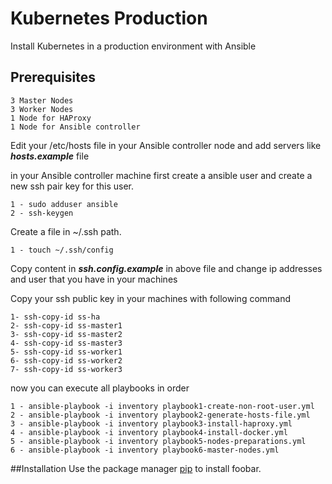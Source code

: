 # Kubernetes Production

Install Kubernetes in a production environment with Ansible 


## Prerequisites 
```
3 Master Nodes
3 Worker Nodes
1 Node for HAProxy
1 Node for Ansible controller 
```
Edit your /etc/hosts file in your Ansible controller node and add servers like **_hosts.example_** file

in your Ansible controller machine first create a ansible user
and create a new ssh pair key for this user.
```
1 - sudo adduser ansible
2 - ssh-keygen
```

Create a file in ~/.ssh path.
```
1 - touch ~/.ssh/config
```
Copy content in **_ssh.config.example_** in above file and change ip addresses and user that you have in your machines

Copy your ssh public key in your machines with following command
```
1- ssh-copy-id ss-ha
2- ssh-copy-id ss-master1
3- ssh-copy-id ss-master2
4- ssh-copy-id ss-master3
5- ssh-copy-id ss-worker1
6- ssh-copy-id ss-worker2
7- ssh-copy-id ss-worker3
```

now you can execute all playbooks in order

```
1 - ansible-playbook -i inventory playbook1-create-non-root-user.yml
2 - ansible-playbook -i inventory playbook2-generate-hosts-file.yml
3 - ansible-playbook -i inventory playbook3-install-haproxy.yml
4 - ansible-playbook -i inventory playbook4-install-docker.yml
5 - ansible-playbook -i inventory playbook5-nodes-preparations.yml
6 - ansible-playbook -i inventory playbook6-master-nodes.yml
```
 
##Installation
Use the package manager [pip](https://pip.pypa.io/en/stable/) to install foobar.
